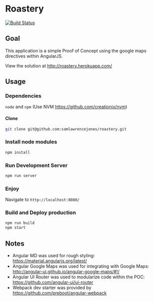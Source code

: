 # Roastery
[![Build Status](https://travis-ci.org/samjonester/roastery.svg?branch=master)](https://travis-ci.org/samjonester/roastery)

## Goal
This application is a simple Proof of Concept using the google maps directives within AngularJS.

View the solution at http://roastery.herokuapp.com/

## Usage
### Dependencies
`node` and `npm` (Use NVM https://github.com/creationix/nvm)
#### Clone
``` sh
git clone git@github.com:samlawrencejones/roastery.git
```
### Install node modules
``` sh
npm install
```
### Run Development Server
``` sh
npm run server
```
### Enjoy
Navigate to `http://localhost:8080/`

### Build and Deploy production
``` sh
npm run build
npm start
```

## Notes
- Angular MD was used for rough styling: https://material.angularjs.org/latest/
- Angular Google Maps was used for integrating with Google Maps: http://angular-ui.github.io/angular-google-maps/#!/
- Angular UI Router was used to modularize code within the POC: https://github.com/angular-ui/ui-router
- Webpack dev starter was provided by https://github.com/preboot/angular-webpack
